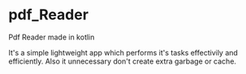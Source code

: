 # pdf_Reader
Pdf Reader made in kotlin

It's a simple lightweight app which performs it's tasks effectivily and efficiently.
Also it unnecessary don't create extra garbage or cache.
